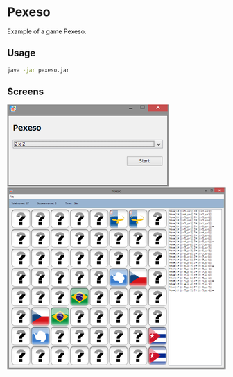 # Pexeso

Example of a game Pexeso.

## Usage

```sh
java -jar pexeso.jar
```

## Screens

![Screen #1](https://raw.githubusercontent.com/GameFX/Pexeso/master/pexeso1.png)
![Screen #2](https://raw.githubusercontent.com/GameFX/Pexeso/master/pexeso2.png)